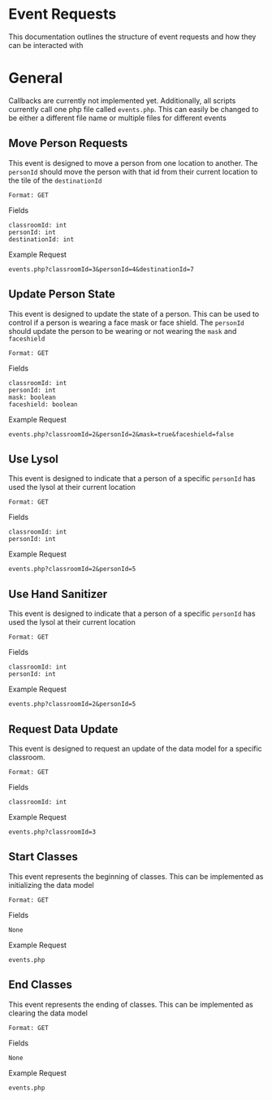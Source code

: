 # Event Requests
This documentation outlines the structure of event requests and how they can be interacted with

# General
Callbacks are currently not implemented yet. Additionally, all scripts currently call one php file called `events.php`. This can easily be changed to be either a different file name or multiple files for different events

## Move Person Requests
This event is designed to move a person from one location to another. The `personId` should move the person with that id from their current location to the tile of the `destinationId`
```
Format: GET
```
Fields
```
classroomId: int
personId: int
destinationId: int
```
Example Request
```
events.php?classroomId=3&personId=4&destinationId=7
```

## Update Person State
This event is designed to update the state of a person. This can be used to control if a person is wearing a face mask or face shield. The `personId` should update the person to be wearing or not wearing the `mask` and `faceshield`
```
Format: GET
```
Fields
```
classroomId: int
personId: int
mask: boolean
faceshield: boolean
```
Example Request
```
events.php?classroomId=2&personId=2&mask=true&faceshield=false
```

## Use Lysol
This event is designed to indicate that a person of a specific `personId` has used the lysol at their current location
```
Format: GET
```
Fields
```
classroomId: int
personId: int
```
Example Request
```
events.php?classroomId=2&personId=5
```

## Use Hand Sanitizer
This event is designed to indicate that a person of a specific `personId` has used the lysol at their current location
```
Format: GET
```
Fields
```
classroomId: int
personId: int
```
Example Request
```
events.php?classroomId=2&personId=5
```

## Request Data Update
This event is designed to request an update of the data model for a specific classroom.
```
Format: GET
```
Fields
```
classroomId: int
```
Example Request
```
events.php?classroomId=3
```

## Start Classes
This event represents the beginning of classes. This can be implemented as initializing the data model
```
Format: GET
```
Fields
```
None
```
Example Request
```
events.php
```

## End Classes
This event represents the ending of classes. This can be implemented as clearing the data model
```
Format: GET
```
Fields
```
None
```
Example Request
```
events.php
```